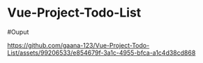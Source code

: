 # Vue-Project-Todo-List

#Ouput

https://github.com/gaana-123/Vue-Project-Todo-List/assets/99206533/e854679f-3a1c-4955-bfca-a1c4d38cd868

